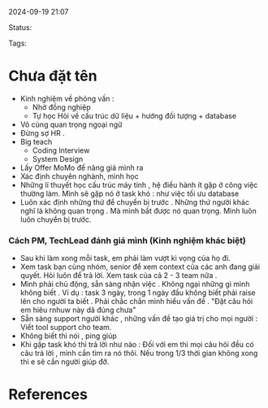 
2024-09-19 21:07

Status:

Tags:


# Chưa đặt tên

- Kinh nghiệm về phỏng vấn : 
  -  Nhờ đồng nghiệp
  - Tự học
  Hỏi về cấu trúc dữ liệu + hướng đối tượng + database
-  Vô cùng quan trọng ngoại ngữ
-  Đừng sợ HR . 
- Big teach
   -  Coding Interview
   -  System Design
-  Lấy Offer MoMo để nâng giá mình ra
- Xác định chuyên nghành, mình học
-  Những lí thuyết học cấu trúc máy tính , hệ điều hành ít gặp ở công việc thường làm. Mình sẽ gặp nó ở task khó : như việc tối ưu database 
-  Luôn xác định những thứ để chuyển bị trước . Những thứ người khác nghĩ là không quan trọng . Mà mình bắt được nó quan trọng. Mình luôn luôn chuyển bị trước.


### Cách PM, TechLead đánh giá mình (Kinh nghiệm khác biệt)
- Sau khi làm xong mỗi task, em phải làm vượt kì vọng của họ đi.
- Xem task bạn cùng nhóm, senior để xem context của các anh đang giải quyết. Hỏi luôn để trả lời. Xem task của cả 2 - 3 team nữa . 
- Mình phải chủ động, sẵn sàng nhận việc . Không ngại những gì mình không biết .
   Ví dụ : task 3 ngày, trong 1 ngày đầu không biết phải raise lên cho người ta biết .
   Phải chắc chắn mình hiểu vấn đề . "Đặt câu hỏi em hiêu rnhuw này dã đúng chưa"
- Sẵn sàng support người khác , những vấn đề tạo giá trị cho mọi người : Viết tool support cho team.
- Không biết thì nói , ping giúp
-  Khi gặp task  khó thì trả lời như nào : Đối với em  thì mọi câu hỏi đều có câu trả lời , mình cần tìm ra nó thôi. Nếu trong 1/3 thời gian không xong thì e sẽ cần người giúp đỡ.


# References





